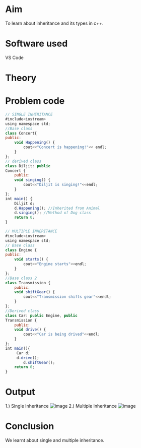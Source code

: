 # Aim
To learn about inheritance and its types in c++.

# Software used
VS Code

# Theory

# Problem code
``` javascript
// SINGLE INHERITANCE
#include<iostream>
using namespace std;
//Base class
class Concert{
public:
    void Happening() {
        cout<<"Concert is happening!"<< endl;
    }
};
// derived class
class Diljit: public
Concert {
    public:
    void singing() {
        cout<<"Diljit is singing!"<<endl;
    }
};
int main() {
    Diljit d;
    d.Happening(); //Inherited from Animal
    d.singing(); //Method of Dog class
    return 0;
}

// MULTIPLE INHERITANCE
#include<iostream>
using namespace std;
// Base class
class Engine {
public:
    void starts() {
        cout<<"Engine starts"<<endl;
    }
};
//Base class 2
class Transmission {
    public:
    void shiftGear() {
        cout<<"Transmission shifts gear"<<endl;
    }
};
//Derived class
class Car: public Engine, public
Transmission {
    public:
    void drive() {
        cout<<"Car is being drived"<<endl;
    }
};
int main(){
     Car d;
     d.drive();
        d.shiftGear(); 
    return 0;
}
```

# Output
1.) Single Inheritance
![image](https://github.com/user-attachments/assets/3f0e7eaa-f945-4a46-a3e5-61689cc22f97)
2.) Multiple Inheritance
![image](https://github.com/user-attachments/assets/fca46f58-97ac-403d-98c6-fcea9595c950)

# Conclusion
We learnt about single and multiple inheritance.

